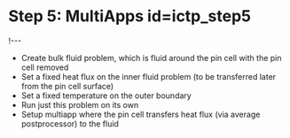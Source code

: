 # Step 5: MultiApps id=ictp_step5

!---

- Create bulk fluid problem, which is fluid around the pin cell with the pin cell removed
- Set a fixed heat flux on the inner fluid problem (to be transferred later from the pin cell surface)
- Set a fixed temperature on the outer boundary
- Run just this problem on its own
- Setup multiapp where the pin cell transfers heat flux (via average postprocessor) to the fluid
